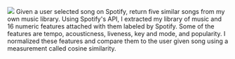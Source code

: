 ![](https://storage.googleapis.com/pr-newsroom-wp/1/2018/11/Spotify_Logo_CMYK_Green.png)
Given a user selected song on Spotify, return five similar songs from my own music library. Using Spotify's API, I extracted my library of music and 16 numeric features attached with them labeled by Spotify. Some of the features are tempo, acousticness, liveness, key and mode, and popularity. I normalized these features and compare them to the user given song using a measurement called cosine similarity.
